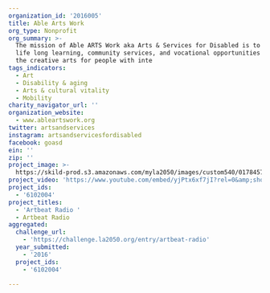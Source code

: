 ```yaml
---
organization_id: '2016005'
title: Able Arts Work
org_type: Nonprofit
org_summary: >-
  The mission of Able ARTS Work aka Arts & Services for Disabled is to provide
  life long learning, community services, and vocational opportunities through
  the creative arts for people with inte
tags_indicators:
  - Art
  - Disability & aging
  - Arts & cultural vitality
  - Mobility
charity_navigator_url: ''
organization_website:
  - www.ableartswork.org
twitter: artsandservices
instagram: artsandservicesfordisabled
facebook: goasd
ein: ''
zip: ''
project_image: >-
  https://skild-prod.s3.amazonaws.com/myla2050/images/custom540/0178457155741-team91.jpg
project_video: 'https://www.youtube.com/embed/yjPtx6xf7jI?rel=0&amp;showinfo=0'
project_ids:
  - '6102004'
project_titles:
  - 'Artbeat Radio '
  - Artbeat Radio
aggregated:
  challenge_url:
    - 'https://challenge.la2050.org/entry/artbeat-radio'
  year_submitted:
    - '2016'
  project_ids:
    - '6102004'

---
```

